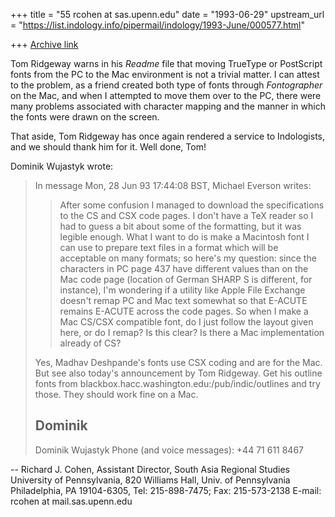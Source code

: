 +++
title = "55 rcohen at sas.upenn.edu"
date = "1993-06-29"
upstream_url = "https://list.indology.info/pipermail/indology/1993-June/000577.html"

+++
[Archive link](https://list.indology.info/pipermail/indology/1993-June/000577.html)

Tom Ridgeway warns in his *Readme* file that moving TrueType or PostScript
fonts from the PC to the Mac environment is not a trivial matter. I can
attest to the problem, as a friend created both type of fonts through
*Fontographer* on the Mac, and when I attempted to move them over to the
PC, there were many problems associated with character mapping and the
manner in which the fonts were drawn on the screen.

That aside, Tom Ridgeway has once again rendered a service to Indologists,
and we should thank him for it. Well done, Tom!

Dominik Wujastyk wrote:
> 
> In message Mon, 28 Jun 93 17:44:08 BST,
>   Michael Everson <EVERSON at IE.UCD.IRLEARN>  writes:
> 
> > After some confusion I managed to download the specifications to
> > the CS and CSX code pages. I don't have a TeX reader so I had to
> > guess a bit about some of the formatting, but it was legible enough.
> > What I want to do is make a Macintosh font I can use to prepare
> > text files in a format which will be acceptable on many formats;
> > so here's my question: since the characters in PC page 437 have
> > different values than on the Mac code page (location of German
> > SHARP S is different, for instance), I'm wondering if a utility
> > like Apple File Exchange doesn't remap PC and Mac text somewhat
> > so that E-ACUTE remains E-ACUTE across the code pages. So when
> > I make a Mac CS/CSX compatible font, do I just follow the
> > layout given here, or do I remap? Is this clear? Is there a
> > Mac implementation already of CS?
> 
> Yes, Madhav Deshpande's fonts use CSX coding and are for the Mac.  But see
> also today's announcement by Tom Ridgeway.  Get his outline fonts from
> blackbox.hacc.washington.edu:/pub/indic/outlines and try those.  They should
> work fine on a Mac.
> 
> Dominik
> --
> Dominik Wujastyk           Phone (and voice messages): +44 71 611 8467
>  
> 
> 


-- 
Richard J. Cohen, Assistant Director, South Asia Regional Studies
University of Pennsylvania, 820 Williams Hall, Univ. of Pennsylvania
Philadelphia, PA 19104-6305, Tel: 215-898-7475; Fax: 215-573-2138
E-mail: rcohen at mail.sas.upenn.edu





